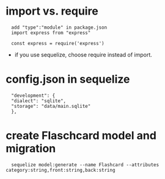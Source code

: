# import vs. require

      add "type":"module" in package.json
      import express from "express"

      const express = require('express')

- if you use sequelize, choose require instead of import.

# config.json in sequelize

      "development": {
      "dialect": "sqlite",
      "storage": "data/main.sqlite"
      },

# create Flaschcard model and migration

      sequelize model:generate --name Flashcard --attributes category:string,front:string,back:string
